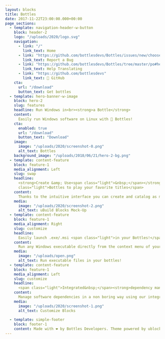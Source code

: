 ```yaml
---
layout: blocks
title: Bottles
date: 2017-11-22T23:00:00.000+00:00
page_sections:
  - template: navigation-header-w-button
    block: header-2
    logo: "/uploads/2020/logo.svg"
    navigation:
      - link: "/"
        link_text: Home
      - link: "https://github.com/bottlesdevs/Bottles/issues/new/choose"
        link_text: Report a Bug
      - link: "https://github.com/bottlesdevs/Bottles/tree/master/po#help-translating-bottles-rocket"
        link_text: Help Translating
      - link: "https://github.com/bottlesdevs"
        link_text: 🚀 GitHub
    cta:
      url: "/download"
      button_text: Get bottles
  - template: hero-banner-w-image
    block: hero-2
    slug: features
    headline: Run Windows in<br><strong>a Bottle</strong>
    content:
      Easily run Windows software on Linux with 🍷 Bottles!
    cta:
      enabled: true
      url: "/download"
      button_text: "Download"
    image:
      image: "/uploads/2020/screenshot-0.png"
      alt_text: Bottles
    background_image: "/uploads/2018/06/21/hero-2-bg.png"
  - template: content-feature
    block: feature-1
    media_alignment: Left
    slug: swap
    headline:
      <strong>Create &amp; Use<span class="light">&nbsp;</span></strong><span
      class="light">Bottles to play your favorite titles</span>
    content:
      Thanks to the intuitive interface you can create and catalog as many bottles as you want!
    media:
      image: "/uploads/2020/screenshot-2.png"
      alt_text: uBuild Blocks Mock-Up
  - template: content-feature
    block: feature-1
    media_alignment: Right
    slug: customize
    headline:
      Easily launch .exe/.msi <span class="light">in your Bottles!</span>
    content:
      Run any Windows executable directly from the context menu of your favorite file manager!
    media:
      image: "/uploads/open.png"
      alt_text: Run executable files in your bottles!
  - template: content-feature
    block: feature-1
    media_alignment: Left
    slug: customize
    headline:
      <span class="light">Integrated&nbsp;</span><strong>dependency manager<span class="light">&nbsp;</span></strong>
    content:
      Manage software dependencies in a non boring way using our integrated dependency system based on a repository.
    media:
      image: "/uploads/2020/screenshot-1.png"
      alt_text: Customize Blocks
  
  - template: simple-footer
    block: footer-1
    content: Made with ❤️ by Bottles Developers. Theme powered by ublocks.
---
```

